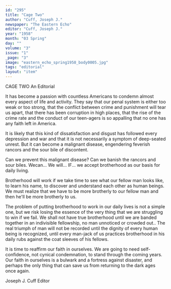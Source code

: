 ```yaml
---
id: "295"
title: "Cage Two"
author: "Cuff, Joseph J."
newspaper: "The Eastern Echo"
editor: "Cuff, Joseph J."
year: "1958"
month: "03 Spring"
day: ""
volume: "3"
issue: "1"
_page: "3"
image: "eastern_echo_spring1958_body0005.jpg"
tags: "editorial"
layout: "item"
---
```

CAGE TWO
An Editorial

It has become a passion with countless Americans to condemn almost every aspect of life and
activity. They say that our penal system is either too weak or too strong, that the conflict between
crime and punishment will tear us apart, that there has been corruption in high places, that the rise of
the crime rate and the conduct of our teen-agers is so appalling that no one has any faith left in America.

It is likely that this kind of dissatisfaction and disgust has followed every depression and war and
that it is not necessarily a symptom of deep-seated unrest. But it can become a malignant disease,
engendering feverish rancors and the sour bile of discontent.

Can we prevent this malignant disease? Can we banish the rancors and sour biles. Wecan...
We will... IF... we accept brotherhood as our basis for daily living.

Brotherhood will work if we take time to see what our fellow man looks like, to learn his name, to
discover and understand each other as human beings. We must realize that we have to be more
brotherly to our fellow man and then he'll be more brotherly to us.

The problem of putting brotherhood to work in our daily lives is not a simple one, but we risk losing
the essence of the very thing that we are struggling to win if we fail. We shall not have true
brotherhood until we are banded together in an indivisible fellowship, no man unnoticed or crowded
out.. The real triumph of man will not be recorded until the dignity of every human being is recognized,
until every man-jack of us practices brotherhood in his daily rubs against the coat sleeves of his fellows.

It is time to reaffirm our faith in ourselves. We are going to need self-confidence, not cynical
condemnation, to stand through the coming years. Our faith in ourselves is a bulwark and a fortress
against disaster, and perhaps the only thing that can save us from returning to the dark ages once again.

Joseph J. Cuff
Editor
